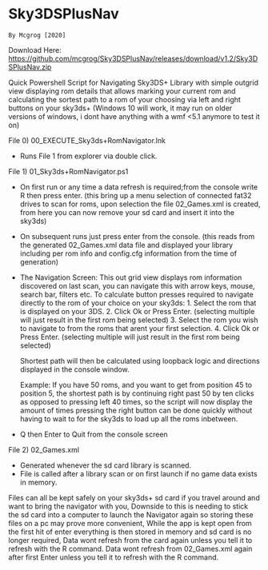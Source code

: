 # Sky3DSPlusNav
	By Mcgrog [2020]

Download Here: https://github.com/mcgrog/Sky3DSPlusNav/releases/download/v1.2/Sky3DSPlusNav.zip

Quick Powershell Script for Navigating Sky3DS+ Library with simple outgrid view displaying rom details that allows marking your current rom and calculating the sortest path to a rom of your choosing via left and right buttons on your sky3ds+
(Windows 10 will work, it may run on older versions of windows, i dont have anything with a wmf <5.1 anymore to test it on)

File 0)	00_EXECUTE_Sky3ds+RomNavigator.lnk
 - Runs File 1 from explorer via double click.

File 1)	01_Sky3ds+RomNavigator.ps1
 - On first run or any time a data refresh is required;from the console write R then press enter. (this bring up a menu selection of connected fat32 drives to scan for roms, upon selection the file 02_Games.xml is created, from here you can now remove your sd card and insert it into the sky3ds)
 - On subsequent runs just press enter from the console. (this reads from the generated 02_Games.xml data file and displayed your library including per rom info and config.cfg information from the time of generation)
 
 - The Navigation Screen:
	This out grid view displays rom information discovered on last scan, you can navigate this with arrow keys, mouse, search bar, filters etc.
	To calculate button presses required to navigate directly to the rom of your choice on your sky3ds:
		1. Select the rom that is displayed on your 3DS.
		2. Click Ok or Press Enter.
			(selecting multiple will just result in the first rom being selected)
		3. Select the rom you wish to navigate to from the roms that arent your first selection.
		4. Click Ok or Press Enter.
			(selecting multiple will just result in the first rom being selected)
	
	Shortest path will then be calculated using loopback logic and directions displayed in the console window.

	Example:
		If you have 50 roms, and you want to get from position 45 to position 5,
		the shortest path is by continuing right past 50 by ten clicks as opposed to pressing left 40 times,
		so the script will now display the amount of times pressing the right button can be done quickly without having to wait to for the sky3ds to load up all the roms inbetween.

 - Q then Enter to Quit from the console screen

File 2)	02_Games.xml
 - Generated whenever the sd card library is scanned.
 - File is called after a library scan or on first launch if no game data exists in memory.

Files can all be kept safely on your sky3ds+ sd card if you travel around and want to bring the navigator with you,
Downside to this is needing to stick the sd card into a computer to launch the Navigator again so storing these files on a pc may prove more convenient,
While the app is kept open from the first hit of enter everything is then stored in memory and sd card is no longer required,
Data wont refresh from the card again unless you tell it to refresh with the R command.
Data wont refresh from 02_Games.xml again after first Enter unless you tell it to refresh with the R command.
